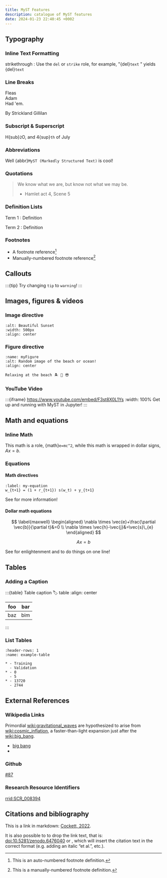 ```yaml
---
title: MyST Features
description: catalogue of MyST features
date: 2024-01-23 22:40:45 +0002
---
```

<!-- deno-fmt-ignore-file -->

## Typography

### Inline Text Formatting

<!-- Note sure why but we can't use double backticks as in MyST doc else this
adds double backslages before all double quotes -->
strikethrough
: Use the `del` or `strike` role, for example, "\{del}`text` " yields {del}`text`

### Line Breaks

Fleas\
Adam\
Had 'em.

By Strickland Gillilan

### Subscript & Superscript

H{sub}`2`O, and 4{sup}`th` of July

### Abbreviations

Well {abbr}`MyST (Markedly Structured Text)` is cool!

### Quotations

> We know what we are, but know not what we may be.
>
> - Hamlet act 4, Scene 5

### Definition Lists

Term 1 : Definition

Term 2 : Definition

### Footnotes

- A footnote reference[^myref]
- Manually-numbered footnote reference[^3]

[^myref]: This is an auto-numbered footnote definition.
[^3]: This is a manually-numbered footnote definition.

## Callouts

:::{tip}
Try changing `tip` to `warning`!
:::

## Images, figures & videos

### Image directive

```{image} https://source.unsplash.com/random/500x150?sunset
:alt: Beautiful Sunset
:width: 500px
:align: center
```

### Figure directive

```{figure} https://source.unsplash.com/random/400x200?beach,ocean
:name: myFigure
:alt: Random image of the beach or ocean!
:align: center

Relaxing at the beach 🏝 🌊 😎
```

### YouTube Video

:::{iframe} https://www.youtube.com/embed/F3st8X0L1Ys
:width: 100%
Get up and running with MyST in Jupyter!
:::

## Math and equations

### Inline Math

This math is a role, {math}`e=mc^2`, while this math is wrapped in dollar signs,
$Ax=b$.

### Equations

#### Math directives

```{math}
:label: my-equation
w_{t+1} = (1 + r_{t+1}) s(w_t) + y_{t+1}
```

See [](#my-equation) for more information!

#### Dollar math equations

$$ \label{maxwell} \begin{aligned} \nabla \times \vec{e}+\frac{\partial
\vec{b}}{\partial t}&=0 \\ \nabla \times \vec{h}-\vec{j}&=\vec{s}\_{e}
\end{aligned} $$

$$ \label{one-liner} Ax=b $$

See [](#maxwell) for enlightenment and [](#one-liner) to do things on one line!

## Tables

### Adding a Caption

:::{table} Table caption
:label: table
:align: center

| foo | bar |
| --- | --- |
| baz | bim |

:::

### List Tables

```{list-table} This table title
:header-rows: 1
:name: example-table

* - Training
  - Validation
* - 0
  - 5
* - 13720
  - 2744
```

## External References

### Wikipedia Links

Primordial <wiki:gravitational_waves> are hypothesized to arise from
<wiki:cosmic_inflation>, a faster-than-light expansion just after the
<wiki:big_bang>.

- [big bang](wiki:The_Big_Bang_Theory)
- [](wiki:big_bang)

### Github

[#87](https://github.com/executablebooks/myst-theme/pull/87)

### Research Resource Identifiers

[](rrid:SCR_008394)

<rrid:SCR_008394>

## Citations and bibliography

This is a link in markdown:
[Cockett, 2022](https://doi.org/10.5281/zenodo.6476040).

It is also possible to to drop the link text, that is:
<doi:10.5281/zenodo.6476040> or [](doi:10.5281/zenodo.6476040), which will
insert the citation text in the correct format (e.g. adding an italic “et al.”,
etc.).
